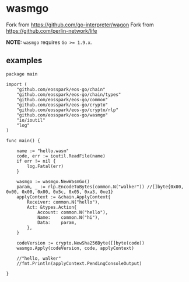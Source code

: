 wasmgo
=====

Fork from https://github.com/go-interpreter/wagon
Fork from https://github.com/perlin-network/life 

**NOTE:** `wasmgo` requires `Go >= 1.9.x`.

## examples

```
package main

import (
	"github.com/eosspark/eos-go/chain"
	"github.com/eosspark/eos-go/chain/types"
	"github.com/eosspark/eos-go/common"
	"github.com/eosspark/eos-go/crypto"
	"github.com/eosspark/eos-go/crypto/rlp"
	"github.com/eosspark/eos-go/wasmgo"
	"io/ioutil"
	"log"
)

func main() {

	name := "hello.wasm"
	code, err := ioutil.ReadFile(name)
	if err != nil {
		log.Fatal(err)
	}

	wasmgo := wasmgo.NewWasmGo()
	param, _ := rlp.EncodeToBytes(common.N("walker")) //[]byte{0x00, 0x00, 0x00, 0x00, 0x5c, 0x05, 0xa3, 0xe1}
	applyContext := &chain.ApplyContext{
		Receiver: common.N("hello"),
		Act: &types.Action{
			Account: common.N("hello"),
			Name:    common.N("hi"),
			Data:    param,
		},
	}

	codeVersion := crypto.NewSha256Byte([]byte(code))
	wasmgo.Apply(codeVersion, code, applyContext)
	
	//"hello, walker"
	//fmt.Println(applyContext.PendingConsoleOutput)

}
```

